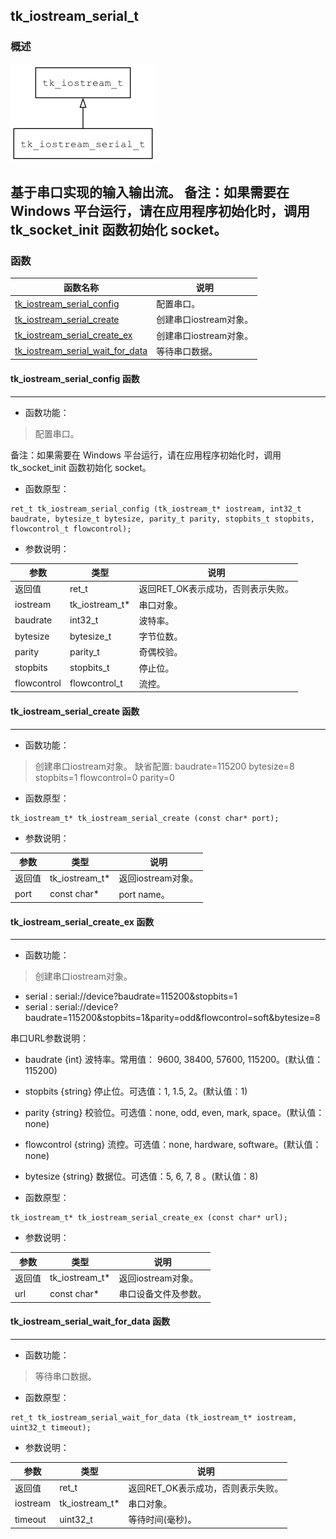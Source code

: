 ## tk\_iostream\_serial\_t
### 概述
![image](images/tk_iostream_serial_t_0.png)

基于串口实现的输入输出流。
备注：如果需要在 Windows 平台运行，请在应用程序初始化时，调用 tk_socket_init 函数初始化 socket。
----------------------------------
### 函数
<p id="tk_iostream_serial_t_methods">

| 函数名称 | 说明 | 
| -------- | ------------ | 
| <a href="#tk_iostream_serial_t_tk_iostream_serial_config">tk\_iostream\_serial\_config</a> | 配置串口。 |
| <a href="#tk_iostream_serial_t_tk_iostream_serial_create">tk\_iostream\_serial\_create</a> | 创建串口iostream对象。 |
| <a href="#tk_iostream_serial_t_tk_iostream_serial_create_ex">tk\_iostream\_serial\_create\_ex</a> | 创建串口iostream对象。 |
| <a href="#tk_iostream_serial_t_tk_iostream_serial_wait_for_data">tk\_iostream\_serial\_wait\_for\_data</a> | 等待串口数据。 |
#### tk\_iostream\_serial\_config 函数
-----------------------

* 函数功能：

> <p id="tk_iostream_serial_t_tk_iostream_serial_config">配置串口。
备注：如果需要在 Windows 平台运行，请在应用程序初始化时，调用 tk_socket_init 函数初始化 socket。

* 函数原型：

```
ret_t tk_iostream_serial_config (tk_iostream_t* iostream, int32_t baudrate, bytesize_t bytesize, parity_t parity, stopbits_t stopbits, flowcontrol_t flowcontrol);
```

* 参数说明：

| 参数 | 类型 | 说明 |
| -------- | ----- | --------- |
| 返回值 | ret\_t | 返回RET\_OK表示成功，否则表示失败。 |
| iostream | tk\_iostream\_t* | 串口对象。 |
| baudrate | int32\_t | 波特率。 |
| bytesize | bytesize\_t | 字节位数。 |
| parity | parity\_t | 奇偶校验。 |
| stopbits | stopbits\_t | 停止位。 |
| flowcontrol | flowcontrol\_t | 流控。 |
#### tk\_iostream\_serial\_create 函数
-----------------------

* 函数功能：

> <p id="tk_iostream_serial_t_tk_iostream_serial_create">创建串口iostream对象。
> 缺省配置: baudrate=115200 bytesize=8 stopbits=1 flowcontrol=0 parity=0

* 函数原型：

```
tk_iostream_t* tk_iostream_serial_create (const char* port);
```

* 参数说明：

| 参数 | 类型 | 说明 |
| -------- | ----- | --------- |
| 返回值 | tk\_iostream\_t* | 返回iostream对象。 |
| port | const char* | port name。 |
#### tk\_iostream\_serial\_create\_ex 函数
-----------------------

* 函数功能：

> <p id="tk_iostream_serial_t_tk_iostream_serial_create_ex">创建串口iostream对象。
* serial    : serial://device?baudrate=115200&stopbits=1
* serial    : serial://device?baudrate=115200&stopbits=1&parity=odd&flowcontrol=soft&bytesize=8

串口URL参数说明：
* baudrate {int} 波特率。常用值： 9600, 38400, 57600, 115200。(默认值：115200)
* stopbits {string} 停止位。可选值：1, 1.5, 2。(默认值：1)
* parity {string} 校验位。可选值：none, odd, even, mark, space。(默认值：none)
* flowcontrol {string} 流控。可选值：none, hardware, software。(默认值：none)
* bytesize {string} 数据位。可选值：5, 6, 7, 8 。(默认值：8)

* 函数原型：

```
tk_iostream_t* tk_iostream_serial_create_ex (const char* url);
```

* 参数说明：

| 参数 | 类型 | 说明 |
| -------- | ----- | --------- |
| 返回值 | tk\_iostream\_t* | 返回iostream对象。 |
| url | const char* | 串口设备文件及参数。 |
#### tk\_iostream\_serial\_wait\_for\_data 函数
-----------------------

* 函数功能：

> <p id="tk_iostream_serial_t_tk_iostream_serial_wait_for_data">等待串口数据。

* 函数原型：

```
ret_t tk_iostream_serial_wait_for_data (tk_iostream_t* iostream, uint32_t timeout);
```

* 参数说明：

| 参数 | 类型 | 说明 |
| -------- | ----- | --------- |
| 返回值 | ret\_t | 返回RET\_OK表示成功，否则表示失败。 |
| iostream | tk\_iostream\_t* | 串口对象。 |
| timeout | uint32\_t | 等待时间(毫秒)。 |
